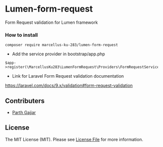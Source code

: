 # Lumen-form-request
Form Request validation for Lumen framework

### How to install

```
composer require marcellus-ku-283/lumen-form-request
```

* Add the service provider in bootstrap/app.php

```
$app->register(\MarcellusKu283\LumenFormRequest\Providers\FormRequestServiceProvider::class);
```


* Link for Laravel Form Request validation documentation

https://laravel.com/docs/9.x/validation#form-request-validation


## Contributers
- [Parth Gajjar](https://github.com/marcellus-ku-238)

## License

The MIT License (MIT). Please see [License File](LICENSE.md) for more information.

